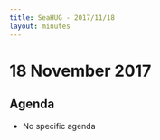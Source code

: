 ```yaml
---
title: SeaHUG - 2017/11/18
layout: minutes
---
```

# 18 November 2017

## Agenda

* No specific agenda
